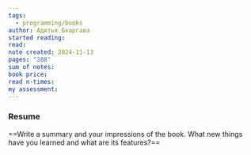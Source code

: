```yaml
---
tags:
  - programming/books
author: Адитья Бхаргава
started reading: 
read: 
note created: 2024-11-13
pages: "288"
sum of notes: 
book price: 
read n-times: 
my assessment:
---
```

### Resume
==Write a summary and your impressions of the book. What new things have you learned and what are its features?==
